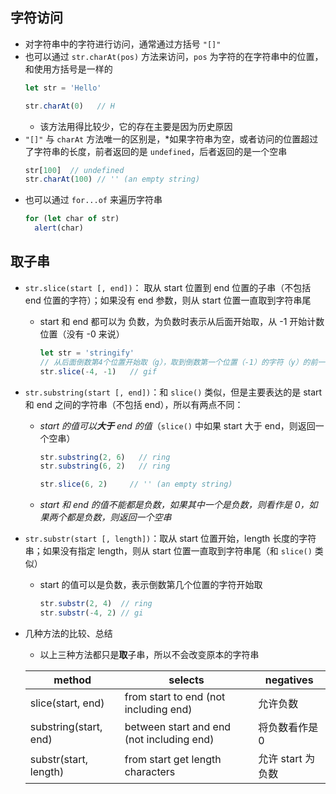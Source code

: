 ## 字符访问
+ 对字符串中的字符进行访问，通常通过方括号 `"[]"`
+ 也可以通过 `str.charAt(pos)` 方法来访问，`pos` 为字符的在字符串中的位置，和使用方括号是一样的
  ```javascript
  let str = 'Hello'

  str.charAt(0)   // H
  ```
  + 该方法用得比较少，它的存在主要是因为历史原因
+ `"[]"` 与 `charAt` 方法唯一的区别是，*如果字符串为空，或者访问的位置超过了字符串的长度，前者返回的是 `undefined`，后者返回的是一个空串
  ```javascript
  str[100]  // undefined
  str.charAt(100) // '' (an empty string)
  ```
+ 也可以通过 `for...of` 来遍历字符串
  ```javascript
  for (let char of str)
    alert(char)     
  ```

## 取子串
+ `str.slice(start [, end])`： 取从 start 位置到 end 位置的子串（不包括 end 位置的字符）；如果没有 end 参数，则从 start 位置一直取到字符串尾
  + start 和 end 都可以为 负数，为负数时表示从后面开始取，从 -1 开始计数位置（没有 -0 来说）
    ```javascript
    let str = 'stringify'
    // 从后面倒数第4个位置开始取（g），取到倒数第一个位置（-1）的字符（y）的前一个字符（f）
    str.slice(-4, -1)   // gif
    ```
+ `str.substring(start [, end])`：和 `slice()` 类似，但是主要表达的是 start 和 end 之间的字符串（不包括 end），所以有两点不同：
  + *start 的值可以**大于** end 的值*（`slice()` 中如果 start 大于 end，则返回一个空串）
    ```javascript
    str.substring(2, 6)   // ring
    str.substring(6, 2)   // ring

    str.slice(6, 2)     // '' (an empty string)
    ```
  + *start 和 end 的值不能都是负数，如果其中一个是负数，则看作是 0，如果两个都是负数，则返回一个空串*
+ `str.substr(start [, length])`：取从 start 位置开始，length 长度的字符串；如果没有指定 length，则从 start 位置一直取到字符串尾（和 `slice()` 类似）
  + start 的值可以是负数，表示倒数第几个位置的字符开始取
    ```javascript
    str.substr(2, 4)  // ring
    str.substr(-4, 2) // gi
    ```
+ 几种方法的比较、总结
  + 以上三种方法都只是**取**子串，所以不会改变原本的字符串

  | method | selects | negatives |
  | ------ | ------- | --------- |
  | slice(start, end) | from start to end (not including end) | 允许负数 |
  | substring(start, end) | between start and end (not including end) | 将负数看作是0 |
  | substr(start, length) | from start get length characters | 允许 start 为负数 |